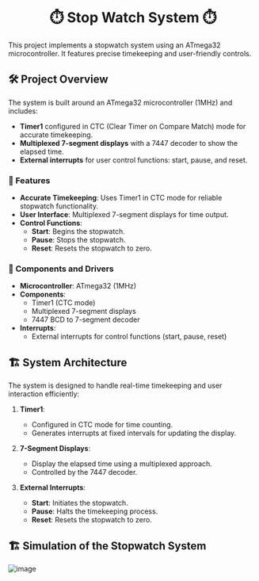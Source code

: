 <h1 align="center">
⏱️ Stop Watch System ⏱️
</h1>

This project implements a stopwatch system using an ATmega32 microcontroller. It features precise timekeeping and user-friendly controls.

## 🛠️ Project Overview

The system is built around an ATmega32 microcontroller (1MHz) and includes:

- **Timer1** configured in CTC (Clear Timer on Compare Match) mode for accurate timekeeping.
- **Multiplexed 7-segment displays** with a 7447 decoder to show the elapsed time.
- **External interrupts** for user control functions: start, pause, and reset.

### 🌟 Features

- **Accurate Timekeeping**: Uses Timer1 in CTC mode for reliable stopwatch functionality.
- **User Interface**: Multiplexed 7-segment displays for time output.
- **Control Functions**:
  - **Start**: Begins the stopwatch.
  - **Pause**: Stops the stopwatch.
  - **Reset**: Resets the stopwatch to zero.

### 🔧 Components and Drivers

- **Microcontroller**: ATmega32 (1MHz)
- **Components**:
  - Timer1 (CTC mode)
  - Multiplexed 7-segment displays
  - 7447 BCD to 7-segment decoder
- **Interrupts**:
  - External interrupts for control functions (start, pause, reset)

## 🏗️ System Architecture

The system is designed to handle real-time timekeeping and user interaction efficiently:

1. **Timer1**:
   - Configured in CTC mode for time counting.
   - Generates interrupts at fixed intervals for updating the display.

2. **7-Segment Displays**:
   - Display the elapsed time using a multiplexed approach.
   - Controlled by the 7447 decoder.

3. **External Interrupts**:
   - **Start**: Initiates the stopwatch.
   - **Pause**: Halts the timekeeping process.
   - **Reset**: Resets the stopwatch to zero.
  
## 🏗️ Simulation of the Stopwatch System
![image](https://github.com/user-attachments/assets/113a31c3-b0f8-45e3-abef-4e297c04203a)



